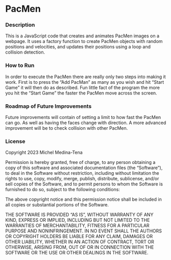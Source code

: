 # PacMen

### Description

This is a JavaScript code that creates and animates PacMen images on a webpage. It uses a factory function to create PacMen objects with random positions and velocities, and updates their positions using a loop and collision detection.

### How to Run

In order to execute the PacMen there are really only two steps into making it work. First is to press the “Add PacMan” as many as you wish and hit “Start Game” it will then do as described. Fun little fact of the program the more you hit the “Start Game” the faster the PacMen move across the screen. 

### Roadmap of Future Improvements

Future improvements will contain of setting a limit to how fast the PacMen can go. As well as having the faces change with direction. A more advanced improvement will be to check collision with other PacMen. 

### License

Copyright 2023 Michel Medina-Tena

Permission is hereby granted, free of charge, to any person obtaining a copy of this software and associated documentation files (the “Software”), to deal in the Software without restriction, including without limitation the rights to use, copy, modify, merge, publish, distribute, sublicense, and/or sell copies of the Software, and to permit persons to whom the Software is furnished to do so, subject to the following conditions:

The above copyright notice and this permission notice shall be included in all copies or substantial portions of the Software.

THE SOFTWARE IS PROVIDED “AS IS”, WITHOUT WARRANTY OF ANY KIND, EXPRESS OR IMPLIED, INCLUDING BUT NOT LIMITED TO THE WARRANTIES OF MERCHANTABILITY, FITNESS FOR A PARTICULAR PURPOSE AND NONINFRINGEMENT. IN NO EVENT SHALL THE AUTHORS OR COPYRIGHT HOLDERS BE LIABLE FOR ANY CLAIM, DAMAGES OR OTHER LIABILITY, WHETHER IN AN ACTION OF CONTRACT, TORT OR OTHERWISE, ARISING FROM, OUT OF OR IN CONNECTION WITH THE SOFTWARE OR THE USE OR OTHER DEALINGS IN THE SOFTWARE.
